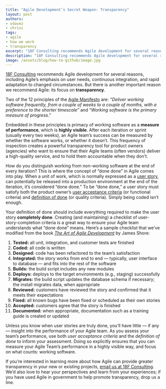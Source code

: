```yaml
---
title: "Agile Development’s Secret Weapon: Transparency"
layout: post
authors:
- vdavez
- chrisc
tags:
- agile
- how we work
- transparency
excerpt: "18F Consulting recommends Agile development for several reasons, including Agile’s emphasis on user needs, continuous integration, and rapid adaptation to changed circumstances. But there is another important reason we recommend Agile: its focus on transparency."
description: "18F Consulting recommends Agile development for several reasons, including Agile’s emphasis on user needs, continuous integration, and rapid adaptation to changed circumstances. But there is another important reason we recommend Agile: its focus on transparency."
image: /assets/blog/how-to-github/image.jpg
---
```

[18F Consulting](https://18f.gsa.gov/consulting) recommends Agile
development for several reasons, including Agile’s emphasis on user
needs, continuous integration, and rapid adaptation to changed
circumstances. But there is another important reason we recommend Agile:
its focus on **transparency**.

Two of the 12 principles of the [Agile
Manifesto](http://agilemanifesto.org/principles.html) are: *“Deliver
working software frequently, from a couple of weeks to a couple of
months, with a preference to the shorter timescale*” and “*Working
software is the primary measure of progress*.”

Embedded in these principles is primacy of working software as a
**measure of performance**, which is **highly visible**. After each
iteration or sprint (usually every two weeks), an Agile team’s success
can be measured by whether the software works, or whether it doesn’t.
This frequency of inspection creates a powerful transparency tool for
product owners (agencies) who want to ensure that their Agile teams
(often vendors) deliver a high-quality service, and to hold them
accountable when they don’t.

How do you distinguish working from non-working software at the end of
every iteration? This is where the concept of “done done” in Agile comes
into play. When a unit of work, which is normally expressed as a [user
story](http://guide.agilealliance.org/guide/user-stories.html), can
potentially be released into a production environment at the end of the
iteration, it’s considered “done done.” To be “done done,” a user story
must satisfy both the product owner’s [user acceptance
criteria](http://www.leadingagile.com/2014/09/acceptance-criteria/) (or
functional criteria) and [definition of
done](https://www.scrumalliance.org/community/articles/2008/september/what-is-definition-of-done-(dod))
(or quality criteria). Simply being coded isn’t enough.

Your definition of done should include everything required to make the
user story **completely done**. Creating (and maintaining) a checklist
of user-story-completion criteria is a great way to ensure your Agile
team understands what “done done” means. Here’s a sample checklist that
we’ve modified from the book [*The Art of Agile
Development*](http://www.jamesshore.com/Agile-Book/) by James Shore:

1.  **Tested:** all unit, integration, and customer tests are finished
2.  **Coded:** all code is written
3.  **Designed:** code has been refactored to the team’s satisfaction
4.  **Integrated:** the story works from end to end — typically, user interface to database — and fits into the rest of the software
5.  **Builds:** the build script includes any new modules
6.  **Deploys:** deploys to the target environments (e.g., staging) successfully
7.  **Migrates:** the build script updates the database schema if necessary; the install migrates data, when appropriate
8.  **Reviewed:** customers have reviewed the story and confirmed that it meets their expectations
9.  **Fixed:** all known bugs have been fixed or scheduled as their own stories
10. **Accepted:** customers agree that the story is finished
11. **Documented:** when appropriate, documentation such as a training guide is created or updated

Unless you know when user stories are truly done, you’ll have little —
if any — insight into the performance of your Agile team. As you assess
your team’s performance, use both *user acceptance criteria* and the
*definition of done* to inform your assessment. Doing so explicitly
ensures that you can measure your Agile Team’s performance in a highly
visible way, and focus on what counts: working software.

If you’re interested in learning more about how Agile can provide
greater transparency in your new or existing projects, [email us at 18F
Consulting](mailto:18fc@gsa.gov). We’d also love to hear your
perspectives and learn from your experiences; if you have used Agile in
government to help promote transparency, drop us a line.
